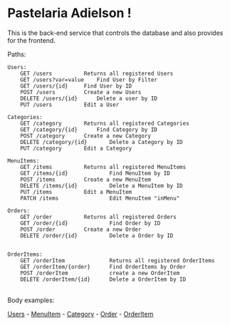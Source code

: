 # Pastelaria Adielson !

This is the back-end service that controls the database and also provides for the frontend.

Paths:
```
Users:
    GET /users			Returns all registered Users
    GET /users?var=value	Find User by Filter
    GET /users/{id}		Find User by ID
    POST /users			Create a new Users
    DELETE /users/{id}		Delete a user by ID
    PUT /users			Edit a User

Categories:
    GET /category		Returns all registered Categories
    GET /category/{id}		Find Category by ID
    POST /category		Create a new Category
    DELETE /category/{id}       Delete a Category by ID
    PUT /category		Edit a Category

MenuItems:
    GET /items			Returns all registered MenuItems
    GET /items/{id}             Find MenuItem by ID
    POST /items			Create a new MenuItem
    DELETE /items/{id}	        Delete a MenuItem by ID
    PUT /items			Edit a MenuItem
    PATCH /items                Edit MenuItem "inMenu"

Orders:
    GET /order			Returns all registered Orders
    GET /order/{id}             Find Order by ID
    POST /order			Create a new Order
    DELETE /order/{id}          Delete a Order by ID


OrderItems:
    GET /orderItem              Returns all registered OrderItems
    GET /orderItem/{order}      Find OrderItems by Order
    POST /orderItem             create a new OrderItem
    DELETE /orderItem/{id}      Delete a OrderItem by ID
```
<br>
Body examples:

[Users](./READMEs/user.md) - [MenuItem](./READMEs/menuitem.md) - [Category](./READMEs/category.md) - [Order](./READMEs/order.md) - [OrderItem](./READMEs/orderitem.md) 
